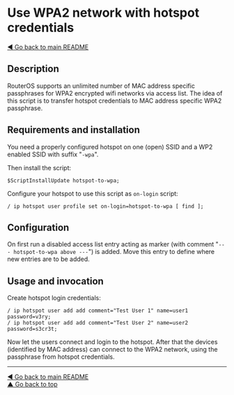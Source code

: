 Use WPA2 network with hotspot credentials
=========================================

[◀ Go back to main README](../README.md)

Description
-----------

RouterOS supports an unlimited number of MAC address specific passphrases
for WPA2 encrypted wifi networks via access list. The idea of this script
is to transfer hotspot credentials to MAC address specific WPA2 passphrase.

Requirements and installation
-----------------------------

You need a properly configured hotspot on one (open) SSID and a WP2 enabled
SSID with suffix "`-wpa`".

Then install the script:

    $ScriptInstallUpdate hotspot-to-wpa;

Configure your hotspot to use this script as `on-login` script:

    / ip hotspot user profile set on-login=hotspot-to-wpa [ find ];

Configuration
-------------

On first run a disabled access list entry acting as marker (with comment
"`--- hotspot-to-wpa above ---`") is added. Move this entry to define where new
entries are to be added.

Usage and invocation
--------------------

Create hotspot login credentials:

    / ip hotspot user add add comment="Test User 1" name=user1 password=v3ry;
    / ip hotspot user add add comment="Test User 2" name=user2 password=s3cr3t;

Now let the users connect and login to the hotspot. After that the devices
(identified by MAC address) can connect to the WPA2 network, using the
passphrase from hotspot credentials.

---
[◀ Go back to main README](../README.md)  
[▲ Go back to top](#top)
